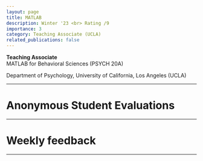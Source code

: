 ```yaml
---
layout: page
title: MATLAB
description: Winter '23 <br> Rating /9 
importance: 3
category: Teaching Associate (UCLA)
related_publications: false
---
```


**Teaching Associate** <br>
MATLAB for Behavioral Sciences (PSYCH 20A) <br>

Department of Psychology, University of California, Los Angeles (UCLA)

---

Anonymous Student Evaluations
======


--- 

Weekly feedback
======


--- 
